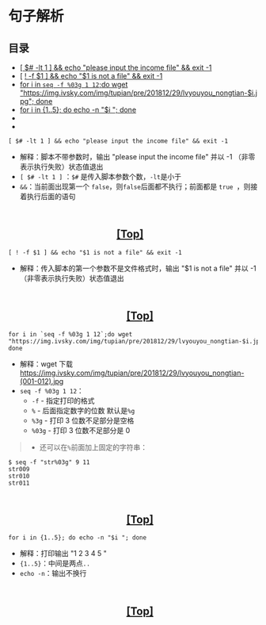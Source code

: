 # 句子解析

## 目录
 * [ [ $# -lt 1 ] && echo "please input the income file" && exit -1](#1)
 * [ [ ! -f $1 ] && echo "$1 is not a file" && exit -1](#2)
 * [for i in `seq -f %03g 1 12`;do wget "https://img.ivsky.com/img/tupian/pre/201812/29/lvyouyou_nongtian-$i.jpg"; done](#3)
 * [for i in {1..5}; do echo -n "$i "; done](#4)
 * [](#5)
 * [](#6)
 
 
 <span id = "1"></span>
 ``` shell 
 [ $# -lt 1 ] && echo "please input the income file" && exit -1
 ```

 * 解释：脚本不带参数时，输出 "please input the income file" 并以 -1 （非零表示执行失败）状态值退出
 * `[ $# -lt 1 ]` ：`$#` 是传入脚本参数个数，`-lt`是小于
 * `&&`：当前面出现第一个 `false`，则`false`后面都不执行；前面都是  `true `，则接着执行后面的语句

## &nbsp; &nbsp; &nbsp; &nbsp; &nbsp; &nbsp; &nbsp; &nbsp; &nbsp; &nbsp; &nbsp; &nbsp; &nbsp; &nbsp; &nbsp; &nbsp; &nbsp; &nbsp; &nbsp; &nbsp; &nbsp; &nbsp; &nbsp; &nbsp; &nbsp; &nbsp; &nbsp; &nbsp; &nbsp; &nbsp; &nbsp; &nbsp; &nbsp; &nbsp; &nbsp; &nbsp; &nbsp; &nbsp; &nbsp; &nbsp; &nbsp; &nbsp; &nbsp; &nbsp; &nbsp; &nbsp; &nbsp; &nbsp; &nbsp; &nbsp; &nbsp; &nbsp; &nbsp; &nbsp; &nbsp; &nbsp; &nbsp; &nbsp; &nbsp; &nbsp; &nbsp; &nbsp; &nbsp; &nbsp; &nbsp; &nbsp; &nbsp; &nbsp; &nbsp; &nbsp; &nbsp; &nbsp; &nbsp; [[Top]](#目录)

  <span id = "2"></span>
 ``` shell
 [ ! -f $1 ] && echo "$1 is not a file" && exit -1
```
 * 解释：传入脚本的第一个参数不是文件格式时，输出 "$1 is not a file" 并以 -1 （非零表示执行失败）状态值退出
 
## &nbsp; &nbsp; &nbsp; &nbsp; &nbsp; &nbsp; &nbsp; &nbsp; &nbsp; &nbsp; &nbsp; &nbsp; &nbsp; &nbsp; &nbsp; &nbsp; &nbsp; &nbsp; &nbsp; &nbsp; &nbsp; &nbsp; &nbsp; &nbsp; &nbsp; &nbsp; &nbsp; &nbsp; &nbsp; &nbsp; &nbsp; &nbsp; &nbsp; &nbsp; &nbsp; &nbsp; &nbsp; &nbsp; &nbsp; &nbsp; &nbsp; &nbsp; &nbsp; &nbsp; &nbsp; &nbsp; &nbsp; &nbsp; &nbsp; &nbsp; &nbsp; &nbsp; &nbsp; &nbsp; &nbsp; &nbsp; &nbsp; &nbsp; &nbsp; &nbsp; &nbsp; &nbsp; &nbsp; &nbsp; &nbsp; &nbsp; &nbsp; &nbsp; &nbsp; &nbsp; &nbsp; &nbsp; &nbsp; &nbsp; &nbsp; [[Top]](#目录)
 
  <span id = "3"></span>
 ``` shell
 for i in `seq -f %03g 1 12`;do wget "https://img.ivsky.com/img/tupian/pre/201812/29/lvyouyou_nongtian-$i.jpg"; done
 ```
 
* 解释：wget 下载 https://img.ivsky.com/img/tupian/pre/201812/29/lvyouyou_nongtian-(001-012).jpg
* `seq -f %03g 1 12`：
  * `-f` -  指定打印的格式
  * `%` -  后面指定数字的位数 默认是`%g`
  * `%3g` - 打印 3 位数不足部分是空格
  * `%03g` - 打印 3 位数不足部分是 0
> * 还可以在`%`前面加上固定的字符串：
``` shell
$ seq -f "str%03g" 9 11
str009
str010
str011
```
## &nbsp; &nbsp; &nbsp; &nbsp; &nbsp; &nbsp; &nbsp; &nbsp; &nbsp; &nbsp; &nbsp; &nbsp; &nbsp; &nbsp; &nbsp; &nbsp; &nbsp; &nbsp; &nbsp; &nbsp; &nbsp; &nbsp; &nbsp; &nbsp; &nbsp; &nbsp; &nbsp; &nbsp; &nbsp; &nbsp; &nbsp; &nbsp; &nbsp; &nbsp; &nbsp; &nbsp; &nbsp; &nbsp; &nbsp; &nbsp; &nbsp; &nbsp; &nbsp; &nbsp; &nbsp; &nbsp; &nbsp; &nbsp; &nbsp; &nbsp; &nbsp; &nbsp; &nbsp; &nbsp; &nbsp; &nbsp; &nbsp; &nbsp; &nbsp; &nbsp; &nbsp; &nbsp; &nbsp; &nbsp; &nbsp; &nbsp; &nbsp; &nbsp; &nbsp; &nbsp; &nbsp; &nbsp; &nbsp; &nbsp; &nbsp; [[Top]](#目录)

 <span id = "4"></span>
``` shell
for i in {1..5}; do echo -n "$i "; done
```
* 解释：打印输出 "1 2 3 4 5 "
* `{1..5}`：中间是两点`..`
* `echo -n`：输出不换行

## &nbsp; &nbsp; &nbsp; &nbsp; &nbsp; &nbsp; &nbsp; &nbsp; &nbsp; &nbsp; &nbsp; &nbsp; &nbsp; &nbsp; &nbsp; &nbsp; &nbsp; &nbsp; &nbsp; &nbsp; &nbsp; &nbsp; &nbsp; &nbsp; &nbsp; &nbsp; &nbsp; &nbsp; &nbsp; &nbsp; &nbsp; &nbsp; &nbsp; &nbsp; &nbsp; &nbsp; &nbsp; &nbsp; &nbsp; &nbsp; &nbsp; &nbsp; &nbsp; &nbsp; &nbsp; &nbsp; &nbsp; &nbsp; &nbsp; &nbsp; &nbsp; &nbsp; &nbsp; &nbsp; &nbsp; &nbsp; &nbsp; &nbsp; &nbsp; &nbsp; &nbsp; &nbsp; &nbsp; &nbsp; &nbsp; &nbsp; &nbsp; &nbsp; &nbsp; &nbsp; &nbsp; &nbsp; &nbsp; &nbsp; &nbsp; [[Top]](#目录)
